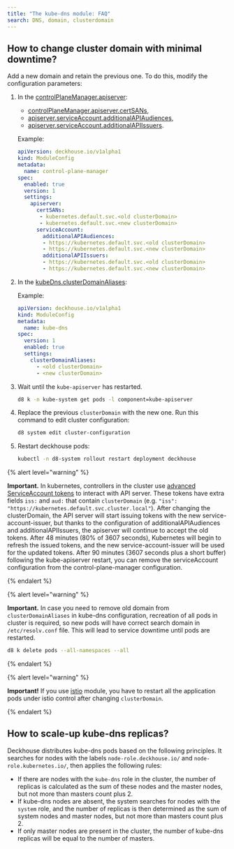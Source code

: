 ```yaml
---
title: "The kube-dns module: FAQ"
search: DNS, domain, clusterdomain
---
```


## How to change cluster domain with minimal downtime?

Add a new domain and retain the previous one. To do this, modify the configuration parameters:

1. In the [controlPlaneManager.apiserver](../control-plane-manager/configuration.html):

   - [controlPlaneManager.apiserver.certSANs](../control-plane-manager/configuration.html#parameters-apiserver-certsans),
   - [apiserver.serviceAccount.additionalAPIAudiences](../control-plane-manager/configuration.html#parameters-apiserver-serviceaccount-additionalapiaudiences),
   - [apiserver.serviceAccount.additionalAPIIssuers](../control-plane-manager/configuration.html#parameters-apiserver-serviceaccount-additionalapiissuers).

   Example:

   ```yaml
   apiVersion: deckhouse.io/v1alpha1
   kind: ModuleConfig
   metadata:
     name: control-plane-manager
   spec:
     enabled: true
     version: 1
     settings:
       apiserver:
         certSANs:
          - kubernetes.default.svc.<old clusterDomain>
          - kubernetes.default.svc.<new clusterDomain>
         serviceAccount:
           additionalAPIAudiences:
           - https://kubernetes.default.svc.<old clusterDomain>
           - https://kubernetes.default.svc.<new clusterDomain>
           additionalAPIIssuers:
           - https://kubernetes.default.svc.<old clusterDomain>
           - https://kubernetes.default.svc.<new clusterDomain>
   ```

1. In the [kubeDns.clusterDomainAliases](configuration.html#parameters):

   Example:

   ```yaml
   apiVersion: deckhouse.io/v1alpha1
   kind: ModuleConfig
   metadata:
     name: kube-dns
   spec:
     version: 1
     enabled: true
     settings:
       clusterDomainAliases:
         - <old clusterDomain>
         - <new clusterDomain>
   ```

1. Wait until the `kube-apiserver` has restarted.

   ```bash
   d8 k -n kube-system get pods -l component=kube-apiserver
   ```

1. Replace the previous `clusterDomain` with the new one. Run this command to edit cluster configuration:

   ```bash
   d8 system edit cluster-configuration
   ```

1. Restart deckhouse pods:

   ```bash
   kubectl -n d8-system rollout restart deployment deckhouse
   ```

{% alert level="warning" %}

**Important.** In kubernetes, controllers in the cluster use [advanced ServiceAccount tokens](https://kubernetes.io/docs/tasks/configure-pod-container/configure-service-account/#service-account-token-volume-projection) to interact with API server. These tokens have extra fields `iss:` and `aud:` that contain `clusterDomain` (e.g. `"iss": "https://kubernetes.default.svc.cluster.local"`). After changing the clusterDomain, the API server will start issuing tokens with the new service-account-issuer, but thanks to the configuration of additionalAPIAudiences and additionalAPIIssuers, the apiserver will continue to accept the old tokens.
After 48 minutes (80% of 3607 seconds), Kubernetes will begin to refresh the issued tokens, and the new service-account-issuer will be used for the updated tokens. After 90 minutes (3607 seconds plus a short buffer) following the kube-apiserver restart, you can remove the serviceAccount configuration from the control-plane-manager configuration.

{% endalert %}

{% alert level="warning" %}

**Important.** In case you need to remove old domain from `clusterDomainAliases` in kube-dns configuration, recreation of all pods in cluster is required, so new pods will have correct search domain in `/etc/resolv.conf` file. This will lead to service downtime until pods are restarted.

```bash
d8 k delete pods --all-namespaces --all
```

{% endalert %}

{% alert level="warning" %}

**Important!** If you use [istio](../../modules/istio/) module, you have to restart all the application pods under istio control after changing `clusterDomain`.

{% endalert %}

## How to scale-up kube-dns replicas?

Deckhouse distributes kube-dns pods based on the following principles. It searches for nodes with the labels `node-role.deckhouse.io/` and `node-role.kubernetes.io/`, then applies the following rules:

* If there are nodes with the `kube-dns` role in the cluster, the number of replicas is calculated as the sum of these nodes and the master nodes, but not more than masters count plus 2.
* If kube-dns nodes are absent, the system searches for nodes with the `system` role, and the number of replicas is then determined as the sum of system nodes and master nodes, but not more than masters count plus 2.
* If only master nodes are present in the cluster, the number of kube-dns replicas will be equal to the number of masters.

